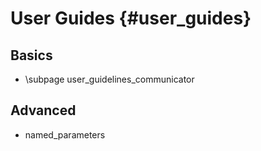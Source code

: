 User Guides {#user_guides}
============

## Basics
- \subpage user_guidelines_communicator

## Advanced
- named_parameters

